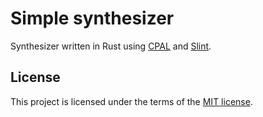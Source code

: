 # Simple synthesizer
Synthesizer written in Rust using [CPAL](https://github.com/RustAudio/cpal) and [Slint](https://github.com/slint-ui/slint).

## License
This project is licensed under the terms of the [MIT license](https://github.com/mrnto/simple-synthesizer/blob/main/LICENSE).
